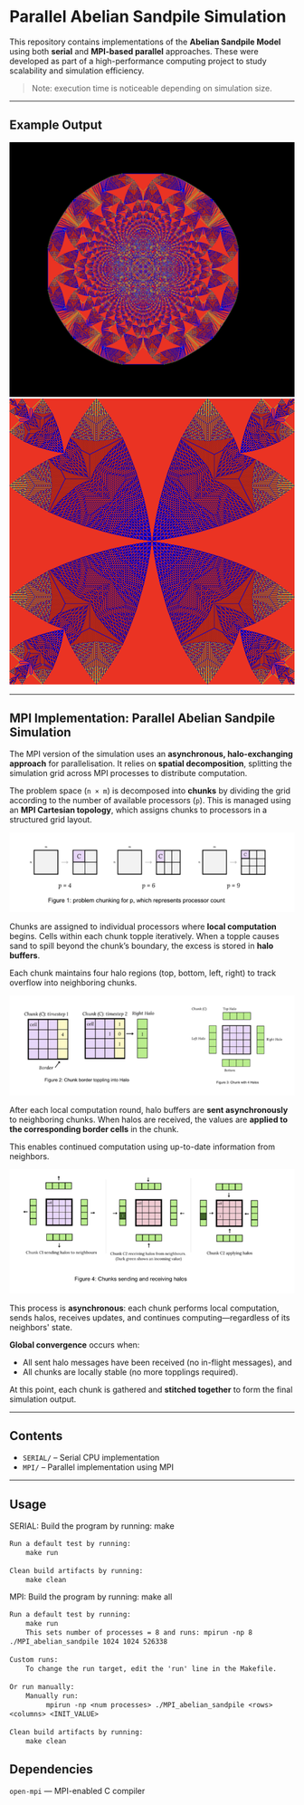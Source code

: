 # Parallel Abelian Sandpile Simulation

This repository contains implementations of the **Abelian Sandpile Model** using both **serial** and **MPI-based parallel** approaches. These were developed as part of a high-performance computing project to study scalability and simulation efficiency.

> Note: execution time is noticeable depending on simulation size.

---
## Example Output

![Example output 1](./screenshots/srn1.png)
![Example output 2](./screenshots/srn2.png)

---

## MPI Implementation: Parallel Abelian Sandpile Simulation

The MPI version of the simulation uses an **asynchronous, halo-exchanging approach** for parallelisation. It relies on **spatial decomposition**, splitting the simulation grid across MPI processes to distribute computation.

The problem space (`n × m`) is decomposed into **chunks** by dividing the grid according to the number of available processors (`p`). This is managed using an **MPI Cartesian topology**, which assigns chunks to processors in a structured grid layout.

![MPI Topology and Chunk Decomposition](./screenshots/algo1.png)

Chunks are assigned to individual processors where **local computation** begins. Cells within each chunk topple iteratively. When a topple causes sand to spill beyond the chunk’s boundary, the excess is stored in **halo buffers**.

Each chunk maintains four halo regions (top, bottom, left, right) to track overflow into neighboring chunks.

![Halo Buffers for Border Exchanges](./screenshots/algo2.png)

After each local computation round, halo buffers are **sent asynchronously** to neighboring chunks. When halos are received, the values are **applied to the corresponding border cells** in the chunk.

This enables continued computation using up-to-date information from neighbors.

![Applying Received Halos](./screenshots/algo3.png)

This process is **asynchronous**: each chunk performs local computation, sends halos, receives updates, and continues computing—regardless of its neighbors' state.

**Global convergence** occurs when:
- All sent halo messages have been received (no in-flight messages), and
- All chunks are locally stable (no more topplings required).

At this point, each chunk is gathered and **stitched together** to form the final simulation output.

--- 

##  Contents

- `SERIAL/` – Serial CPU implementation  
- `MPI/` – Parallel implementation using MPI  

---

##  Usage
SERIAL:
    Build the program by running:
        make

    Run a default test by running:
        make run

    Clean build artifacts by running:
        make clean

MPI:
    Build the program by running:
        make all

    Run a default test by running:
        make run
        This sets number of processes = 8 and runs: mpirun -np 8 ./MPI_abelian_sandpile 1024 1024 526338

    Custom runs:
        To change the run target, edit the 'run' line in the Makefile.
    
    Or run manually:
        Manually run:
             mpirun -np <num processes> ./MPI_abelian_sandpile <rows> <columns> <INIT_VALUE>

    Clean build artifacts by running:
        make clean

##  Dependencies

`open-mpi` — MPI-enabled C compiler



